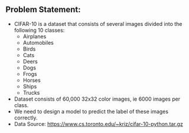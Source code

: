 ## Problem Statement: 
- CIFAR-10 is a dataset that consists of several images divided into the following 10 classes:
    - Airplanes
    - Automobiles
    - Birds
    - Cats
    - Deers
    - Dogs
    - Frogs
    - Horses
    - Ships
    - Trucks
- Dataset consists of 60,000 32x32 color images, ie 6000 images per class. 
- We need to design a model to predict the label of these images correctly. 
- Data Source: https://www.cs.toronto.edu/~kriz/cifar-10-python.tar.gz